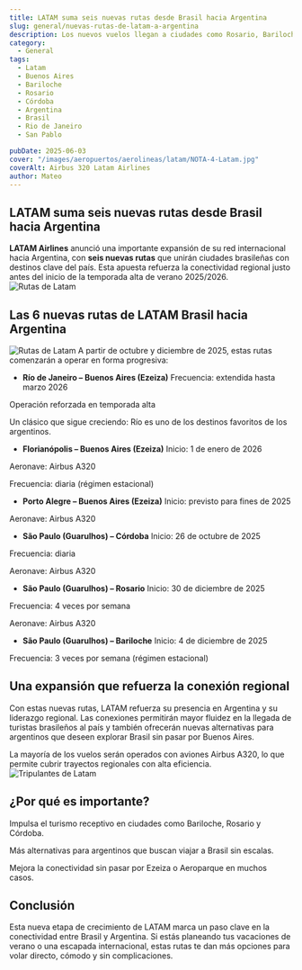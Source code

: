 ```yaml
---
title: LATAM suma seis nuevas rutas desde Brasil hacia Argentina
slug: general/nuevas-rutas-de-latam-a-argentina
description: Los nuevos vuelos llegan a ciudades como Rosario, Bariloche, Córdoba y Buenos Aires.
category:
  - General
tags:
  - Latam
  - Buenos Aires
  - Bariloche
  - Rosario
  - Córdoba
  - Argentina
  - Brasil
  - Rio de Janeiro
  - San Pablo

pubDate: 2025-06-03
cover: "/images/aeropuertos/aerolineas/latam/NOTA-4-Latam.jpg"
coverAlt: Airbus 320 Latam Airlines
author: Mateo
---
```


## LATAM suma seis nuevas rutas desde Brasil hacia Argentina
**LATAM Airlines** anunció una importante expansión de su red internacional hacia Argentina, con **seis nuevas rutas** que unirán ciudades brasileñas con destinos clave del país. Esta apuesta refuerza la conectividad regional justo antes del inicio de la temporada alta de verano 2025/2026.
<img src="/images/aeropuertos/aerolineas/latam/latam-rosario.jpg" alt="Rutas de Latam">


## Las 6 nuevas rutas de LATAM Brasil hacia Argentina
<img src="/images/aeropuertos/aerolineas/latam/latam-rutas.jpg" alt="Rutas de Latam">
A partir de octubre y diciembre de 2025, estas rutas comenzarán a operar en forma progresiva:

* **Río de Janeiro – Buenos Aires (Ezeiza)**
 Frecuencia: extendida hasta marzo 2026

 Operación reforzada en temporada alta

 Un clásico que sigue creciendo: Río es uno de los destinos favoritos de los argentinos.

* **Florianópolis – Buenos Aires (Ezeiza)**
 Inicio: 1 de enero de 2026

 Aeronave: Airbus A320

 Frecuencia: diaria (régimen estacional)


* **Porto Alegre – Buenos Aires (Ezeiza)**
 Inicio: previsto para fines de 2025

 Aeronave: Airbus A320


* **São Paulo (Guarulhos) – Córdoba**
 Inicio: 26 de octubre de 2025

 Frecuencia: diaria

 Aeronave: Airbus A320


* **São Paulo (Guarulhos) – Rosario**
 Inicio: 30 de diciembre de 2025

 Frecuencia: 4 veces por semana

 Aeronave: Airbus A320


* **São Paulo (Guarulhos) – Bariloche**
 Inicio: 4 de diciembre de 2025

 Frecuencia: 3 veces por semana (régimen estacional)


## Una expansión que refuerza la conexión regional
Con estas nuevas rutas, LATAM refuerza su presencia en Argentina y su liderazgo regional. Las conexiones permitirán mayor fluidez en la llegada de turistas brasileños al país y también ofrecerán nuevas alternativas para argentinos que deseen explorar Brasil sin pasar por Buenos Aires.

La mayoría de los vuelos serán operados con aviones Airbus A320, lo que permite cubrir trayectos regionales con alta eficiencia.
<img src="/images/aeropuertos/aerolineas/latam/latam.jpg" alt="Tripulantes de Latam">

## ¿Por qué es importante?
 Impulsa el turismo receptivo en ciudades como Bariloche, Rosario y Córdoba.

 Más alternativas para argentinos que buscan viajar a Brasil sin escalas.

 Mejora la conectividad sin pasar por Ezeiza o Aeroparque en muchos casos.

## Conclusión
Esta nueva etapa de crecimiento de LATAM marca un paso clave en la conectividad entre Brasil y Argentina. Si estás planeando tus vacaciones de verano o una escapada internacional, estas rutas te dan más opciones para volar directo, cómodo y sin complicaciones.

